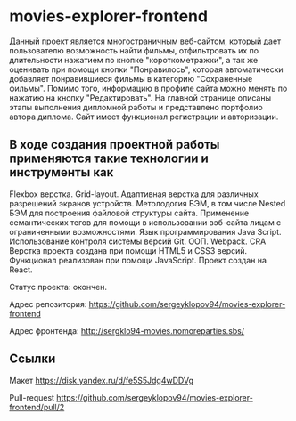 # movies-explorer-frontend

Данный проект является многостраничным веб-сайтом, который дает пользователю возможность найти фильмы, отфильтровать их по длительности нажатием по кнопке "короткометражки", а так же оценивать при помощи кнопки "Понравилось", которая автоматически добавляет понравившиеся фильмы в категорию "Сохраненные фильмы". Помимо того, информацию в профиле сайта можно менять по нажатию на кнопку "Редактировать". На главной странице описаны этапы выполнения дипломной работы и представлено портфолио автора диплома. Сайт имеет функционал регистрации и авторизации.

## В ходе создания проектной работы применяются такие технологии и инструменты как

Flexbox верстка.
Grid-layout.
Адаптивная верстка для различных разрешений экранов устройств.
Метолодогия БЭМ, в том числе Nested БЭМ для построения файловой структуры сайта.
Применение семантических тегов для помощи в использовании вэб-сайта лицам с ограниченными возможностями.
Язык программирования Java Script.
Использование контроля системы версий Git.
ООП.
Webpack.
CRA
Верстка проекта создана при помощи HTML5 и CSS3 версий. Функционал реализован при помощи JavaScript. Проект создан на React.

Статус проекта: окончен.

Адрес репозитория: https://github.com/sergeyklopov94/movies-explorer-frontend

Адрес фронтенда: http://sergklo94-movies.nomoreparties.sbs/

## Ссылки

Макет https://disk.yandex.ru/d/fe5S5Jdg4wDDVg

Pull-request https://github.com/sergeyklopov94/movies-explorer-frontend/pull/2
